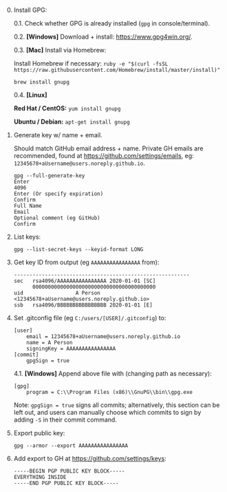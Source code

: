 0. Install GPG:
      
    0.1. Check whether GPG is already installed (`gpg` in console/terminal).
  
    0.2. **[Windows]** Download + install: https://www.gpg4win.org/.

    0.3. **[Mac]** Install via Homebrew:

    Install Homebrew if necessary: `ruby -e "$(curl -fsSL https://raw.githubusercontent.com/Homebrew/install/master/install)"`
	
    `brew install gnupg`
    
    0.4. **[Linux]**
    
    **Red Hat / CentOS:** `yum install gnupg`
    
    **Ubuntu / Debian:** `apt-get install gnupg`

1. Generate key w/ name + email.

   Should match GitHub email address + name. Private GH emails are recommended, found at https://github.com/settings/emails, eg: `12345678+aUsername@users.noreply.github.io`.
    ```
    gpg --full-generate-key
    Enter
    4096
    Enter (Or specify expiration)
    Confirm
    Full Name
    Email
    Optional comment (eg GitHub)
    Confirm
    ```

2. List keys:
    ```
    gpg --list-secret-keys --keyid-format LONG
    ```

3. Get key ID from output (eg `AAAAAAAAAAAAAAAA` from):
    ```
    ---------------------------------------------------------
    sec   rsa4096/AAAAAAAAAAAAAAAA 2020-01-01 [SC]
          0000000000000000000000000000000000000000
    uid                 A Person <12345678+aUsername@users.noreply.github.io>
    ssb   rsa4096/BBBBBBBBBBBBBBBB 2020-01-01 [E]
    ```

4. Set .gitconfig file (eg `C:/users/[USER]/.gitconfig`) to:
    ```
    [user]
    	email = 12345678+aUsername@users.noreply.github.io
    	name = A Person
    	signingKey = AAAAAAAAAAAAAAAA
    [commit]
    	gpgSign = true
    ```
    4.1. **[Windows]** Append above file with (changing path as necessary):
    ```
    [gpg]
    	program = C:\\Program Files (x86)\\GnuPG\\bin\\gpg.exe
    ```
    Note: `gpgSign = true` signs all commits; alternatively, this section can be left out, and users can manually choose which commits to sign by adding `-S` in their commit command.

5. Export public key:
    ```
    gpg --armor --export AAAAAAAAAAAAAAAA
    ```

6. Add export to GH at https://github.com/settings/keys:
    ```
    -----BEGIN PGP PUBLIC KEY BLOCK-----
    EVERYTHING INSIDE
    -----END PGP PUBLIC KEY BLOCK-----
    ```
